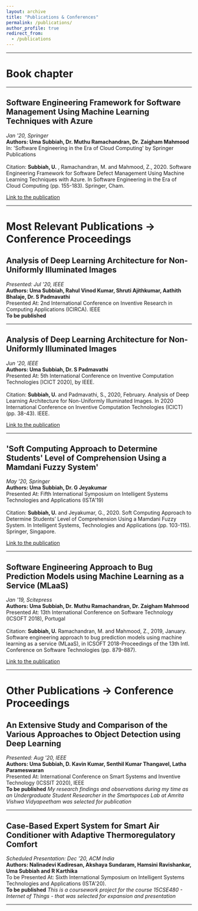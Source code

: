 ```yaml
---
layout: archive
title: "Publications & Conferences"
permalink: /publications/
author_profile: true
redirect_from:
  - /publications
---
```

<hr>

# Book chapter
<hr>

## Software Engineering Framework for Software Management Using Machine Learning Techniques with Azure
  _Jan '20, Springer_
  <br>
 **Authors: Uma Subbiah, Dr. Muthu Ramachandran, Dr. Zaigham Mahmood**
 <br>
 In: 'Software Engineering in the Era of Cloud Computing' by Springer Publications
 <br>
 <br>
Citation: **Subbiah, U.** , Ramachandran, M. and Mahmood, Z., 2020. Software Engineering Framework for Software Defect Management Using Machine Learning Techniques with Azure. In Software Engineering in the Era of Cloud Computing (pp. 155-183). Springer, Cham.

[Link to the publication](https://www.springer.com/gp/book/9783030336233)

<hr>

# Most Relevant Publications -> Conference Proceedings

## Analysis of Deep Learning Architecture for Non- Uniformly Illuminated Images
_Presented: Jul '20, IEEE_
<br>
**Authors: Uma Subbiah, Rahul Vinod Kumar, Shruti Ajithkumar, Aathith Bhalaje, Dr. S Padmavathi**
<br>
Presented At: 2nd International Conference on Inventive Research in Computing Applications (ICIRCA). IEEE
<br>
**To be published**

<hr>

## Analysis of Deep Learning Architecture for Non- Uniformly Illuminated Images
_Jun '20, IEEE_
<br>
**Authors: Uma Subbiah, Dr. S Padmavathi**
<br>
Presented At: 5th International Conference on Inventive Computation Technologies [ICICT 2020], by IEEE.
<br>
<br>
Citation: **Subbiah, U.** and Padmavathi, S., 2020, February. Analysis of Deep Learning Architecture for Non-Uniformly Illuminated Images. In 2020 International Conference on Inventive Computation Technologies (ICICT) (pp. 38-43). IEEE.

[Link to the publication](https://ieeexplore.ieee.org/abstract/document/9112434)

<hr>

## 'Soft Computing Approach to Determine Students' Level of Comprehension Using a Mamdani Fuzzy System'
_May '20, Springer_
<br>
**Authors: Uma Subbiah, Dr. G Jeyakumar**
<br>
Presented At: Fifth International Symposium on Intelligent Systems Technologies and Applications (ISTA'19)
<br>
<br>
Citation: **Subbiah, U.** and Jeyakumar, G., 2020. Soft Computing Approach to Determine Students’ Level of Comprehension Using a Mamdani Fuzzy System. In Intelligent Systems, Technologies and Applications (pp. 103-115). Springer, Singapore.

[Link to the publication](https://link.springer.com/chapter/10.1007/978-981-15-3914-5_9)

<hr>

## Software Engineering Approach to Bug Prediction Models using Machine Learning as a Service (MLaaS)
_Jan '19, Scitepress_
<br>
**Authors: Uma Subbiah, Dr. Muthu Ramachandran, Dr. Zaigham Mahmood**
<br>
Presented At: 13th International Conference on Software Technology (ICSOFT 2018), Portugal
<br>
<br>
Citation: **Subbiah, U.** Ramachandran, M. and Mahmood, Z., 2019, January. Software engineering approach to bug prediction models using machine learning as a service (MLaaS), in ICSOFT 2018-Proceedings of the 13th Intl. Conference on Software Technologies (pp. 879-887).

[Link to the publication](https://www.scitepress.org/Papers/2018/69263/index.html)

<hr>


# Other Publications -> Conference Proceedings

## An Extensive Study and Comparison of the Various Approaches to Object Detection using Deep Learning
_Presented: Aug '20, IEEE_
<br>
**Authors: Uma Subbiah, D. Kavin Kumar, Senthil Kumar Thangavel, Latha Parameswaran**
<br>
Presented At: International Conference on Smart Systems and Inventive Technology (ICSSIT 2020), IEEE
<br>
**To be published**
*My research findings and observations during my time as an Undergraduate Student Researcher in the Smartspaces Lab at Amrita Vishwa Vidyapeetham was selected for publication*

<hr>

## Case-Based Expert System for Smart Air Conditioner with Adaptive Thermoregulatory Comfort     
_Scheduled Presentation: Dec '20, ACM India_
<br>
**Authors: Nalinadevi Kadiresan, Akshaya Sundaram, Hamsini Ravishankar, Uma Subbiah and R Karthika**
<br>
To be Presented At: Sixth International Symposium on Intelligent Systems Technologies and Applications (ISTA'20).
<br>
**To be published**
*This is a coursework project for the course 15CSE480 - Internet of Things - that was selected for expansion and presentation*

<hr>
